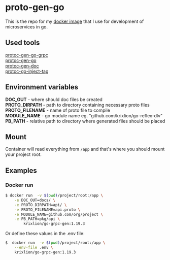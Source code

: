 # proto-gen-go

This is the repo for my [docker image](https://hub.docker.com/r/krixlion/go-grpc-gen) that I use for development of microservices in go.

## Used tools
[protoc-gen-go-grpc](https://github.com/grpc/grpc-go/tree/master/cmd/protoc-gen-go-grpc) \
[protoc-gen-go](https://github.com/golang/protobuf) \
[protoc-gen-doc](https://github.com/pseudomuto/protoc-gen-doc) \
[protoc-go-inject-tag](https://github.com/favadi/protoc-go-inject-tag)

## Environment variables
**DOC_OUT** - where should doc files be created \
**PROTO_DIRPATH** - path to directory containing necessary proto files \
**PROTO_FILENAME** - name of proto file to compile \
**MODULE_NAME** - go module name eg. "github.com/krixlion/go-reflex-dlv" \
**PB_PATH** - relative path to directory where generated files should be placed

## Mount
Container will read everything from `/app` and that's where you should mount your project root. 

## Examples

### Docker run 

```sh
$ docker run  -v $(pwd)/project/root:/app \
    -e DOC_OUT=docs/ \
    -e PROTO_DIRPATH=api/ \
    -e PROTO_FILENAME=api.proto \
    -e MODULE_NAME=github.com/org/project \
    -e PB_PATH=pkg/api \
		krixlion/go-grpc-gen:1.19.3

```

Or define these values in the .env file:

```sh
$  docker run  -v $(pwd)/project/root:/app \
    --env-file .env \
    krixlion/go-grpc-gen:1.19.3
```